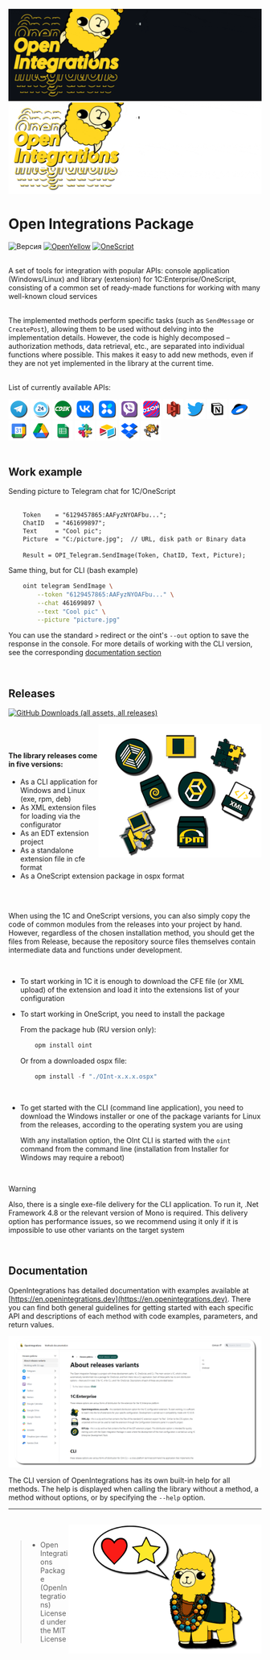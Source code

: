 ![Main](media/main.gif#gh-dark-mode-only#gh-dark-mode-only)
![Main-light](media/main-light.gif#gh-light-mode-only)


# Open Integrations Package
![Версия](https://img.shields.io/badge/1C_version-8.3.10-yellow)
[![OpenYellow](https://img.shields.io/endpoint?url=https://openyellow.org/data/badges/2/736878759.json)](https://openyellow.org/grid?data=top&repo=736878759)
[![OneScript](https://img.shields.io/endpoint?url=https://raw.githubusercontent.com/Bayselonarrend/OpenIntegrations/refs/heads/main/media/os-logo.json)](https://github.com/EvilBeaver/OneScript)

<br>
A set of tools for integration with popular APIs: console application (Windows/Linux) and library (extension) for 1C:Enterprise/OneScript, consisting of a common set of ready-made functions for working with many well-known cloud services <br>


<br>

The implemented methods perform specific tasks (such as ``SendMessage`` or ``CreatePost``), allowing them to be used without delving into the implementation details. However, the code is highly decomposed – authorization methods, data retrieval, etc., are separated into individual functions where possible. This makes it easy to add new methods, even if they are not yet implemented in the library at the current time. <br><br>

List of currently available APIs:
<br>
  <div>
  <a href="https://en.openintegrations.dev/docs/Instructions/Telegram/"><img src="media/Telegram.png" width="40"></a>
  <a href="https://en.openintegrations.dev/docs/Instructions/Bitrix24/"><img src="media/Bitrix24.png?6" width="40"></a>
  <a href="https://en.openintegrations.dev/docs/Instructions/CDEK/"><img src="media/CDEK.png?6" width="40"></a>
  <a href="https://en.openintegrations.dev/docs/Instructions/VK/"><img src="media/VK.png" width="40"></a>
  <a href="https://en.openintegrations.dev/docs/Instructions/VKTeams/"><img src="media/VKTeams.png" width="40"></a>
  <a href="https://en.openintegrations.dev/docs/Instructions/Viber/"><img src="media/Viber.png" width="40"></a>
  <a href="https://en.openintegrations.dev/docs/Instructions/Ozon/"><img src="media/Ozon.png" width="40"></a>
  <a href="https://en.openintegrations.dev/docs/Instructions/S3/"><img src="media/S3.png" width="40"></a>
  <a href="https://en.openintegrations.dev/docs/Instructions/Twitter/"><img src="media/Twitter.png" width="40"></a>
  <a href="https://en.openintegrations.dev/docs/Instructions/Notion/"><img src="media/Notion.png" width="40"></a>
  <a href="https://en.openintegrations.dev/docs/Instructions/YandexDisk/"><img src="media/YandexDisk.png" width="40"></a>
  <a href="https://en.openintegrations.dev/docs/Instructions/GoogleCalendar/"><img src="media/GoogleCalendar.png" width="40"></a>
  <a href="https://en.openintegrations.dev/docs/Instructions/GoogleDrive/"><img src="media/GoogleDrive.png" width="40"></a>
  <a href="https://en.openintegrations.dev/docs/Instructions/GoogleSheets/"><img src="media/GoogleSheets.png" width="40"></a>
  <a href="https://en.openintegrations.dev/docs/Instructions/Slack/"><img src="media/Slack.png" width="40"></a>
  <a href="https://en.openintegrations.dev/docs/Instructions/Airtable/"><img src="media/Airtable.png?6" width="40"></a>
  <a href="https://en.openintegrations.dev/docs/Instructions/Dropbox/"><img src="media/Dropbox.png?6" width="40"></a>
  <a href="https://en.openintegrations.dev/docs/Instructions/Neocities/"><img src="media/Neocities.png?6" width="40"></a>
</div> 
<br>

## Work example

Sending picture to Telegram chat for 1C/OneScript

```bsl

    Token    = "6129457865:AAFyzNYOAFbu...";
    ChatID   = "461699897";
    Text     = "Cool pic";
    Picture  = "C:/picture.jpg";  // URL, disk path or Binary data

    Result = OPI_Telegram.SendImage(Token, ChatID, Text, Picture);

```

Same thing, but for CLI (bash example)

```bash
    oint telegram SendImage \
        --token "6129457865:AAFyzNYOAFbu..." \
        --chat 461699897 \
        --text "Cool pic" \
        --picture "picture.jpg"
```

You can use the standard `>` redirect or the oint's `--out` option to save the response in the console. For more details of working with the CLI version, see the corresponding [documentation section](https://en.openintegrations.dev/docs/Start/CLI_version)

<br>
 
## Releases ##

[![GitHub Downloads (all assets, all releases)](https://img.shields.io/github/downloads/bayselonarrend/OpenIntegrations/total?logo=github)](https://github.com/Bayselonarrend/OpenIntegrations/releases/latest)

<img src="media/icons.png" align="right">

<br><br>

#### The library releases come in five versions:
- As a CLI application for Windows and Linux (exe, rpm, deb)
- As XML extension files for loading via the configurator
- As an EDT extension project
- As a standalone extension file in cfe format
- As a OneScript extension package in ospx format

<br/><br>

When using the 1C and OneScript versions, you can also simply copy the code of common modules from the releases into your project by hand. However, regardless of the chosen installation method, you should get the files from Release, because the repository source files themselves contain intermediate data and functions under development.

<br/>

+ To start working in 1C it is enough to download the CFE file (or XML upload) of the extension and load it into the extensions list of your configuration <br>
+ To start working in OneScript, you need to install the package

   From the package hub (RU version only):
   ```powershell
       opm install oint
   ```

   Or from a downloaded ospx file:
   ```powershell
       opm install -f "./OInt-x.x.x.ospx"
   ```
<br>

+ To get started with the CLI (command line application), you need to download the Windows installer or one of the package variants for Linux from the releases, according to the operating system you are using

   With any installation option, the OInt CLI is started with the `oint` command from the command line (installation from Installer for Windows may require a reboot)

<br/>
 
>[!WARNING]
>Also, there is a single exe-file delivery for the CLI application. To run it, .Net Framework 4.8 or the relevant version of Mono is required.
>This delivery option has performance issues, so we recommend using it only if it is impossible to use other variants on the target system
<br/>



## Documentation ##

OpenIntegrations has detailed documentation with examples available at [https://en.openintegrations.dev](https://en.openintegrations.dev). There you can find both general guidelines for getting started with each specific API and descriptions of each method with code examples, parameters, and return values.

![Docs](media/docs_eng.png?4)

The CLI version of OpenIntegrations has its own built-in help for all methods. The help is displayed when calling the library without a method, a method without options, or by specifying the `--help` option.

___
<br>


<img src="media/heartnstar.png?1" align="right" width="384">

<br>

>- Open Integrations Package (OpenIntegrations)<br>
>Licensed under the MIT License<br>
